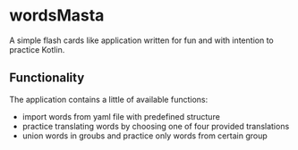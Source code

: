 # wordsMasta
A simple flash cards like application written for fun and with intention to practice Kotlin.

## Functionality
The application contains a little of available functions:
- import words from yaml file with predefined structure
- practice translating words by choosing one of four provided translations
- union words in groubs and practice only words from certain group
